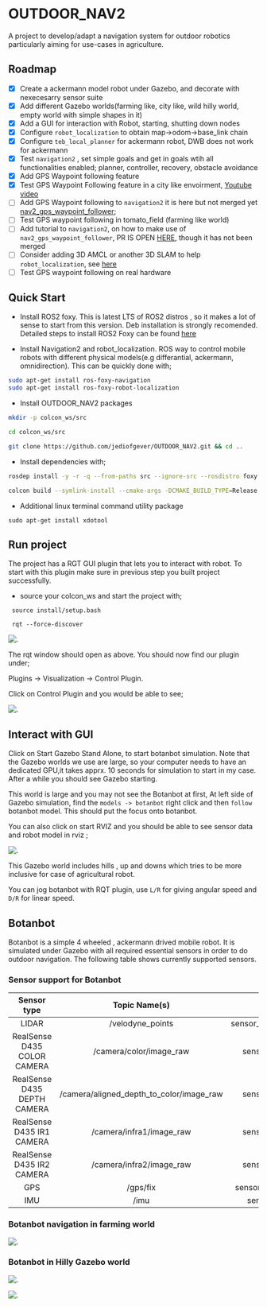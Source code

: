 # OUTDOOR_NAV2
A project to develop/adapt a navigation system for outdoor robotics particularly aiming for use-cases in agriculture. 

## Roadmap
- [x] Create a ackermann model robot under Gazebo, and decorate with nexecesarry sensor suite  
- [x] Add different Gazebo worlds(farming like, city like, wild hilly world, empty world with simple shapes in it)  
- [x] Add a GUI for interaction with Robot, starting, shutting down nodes  
- [x] Configure `robot_localization` to obtain map->odom->base_link chain
- [x] Configure `teb_local_planner` for ackermann robot, DWB does not work for ackermann
- [x] Test `navigation2` , set simple goals and get in goals wtih all functionalities enabled; planner, controller, recovery, obstacle avoidance
- [x] Add GPS Waypoint following feature
- [x] Test GPS Waypoint Following feature in a city like envoirment, [Youtube video](https://www.youtube.com/watch?v=DQGfRRn1DBQ&t=13s) 
- [ ] Add GPS Waypoint following to `navigation2` it is here but not merged yet [nav2_gps_waypoint_follower](https://github.com/ros-planning/navigation2/pull/2111); 
- [ ] Test GPS waypoint following in tomato_field (farming like world)
- [ ] Add tutorial to `navigation2`, on how to make use of `nav2_gps_waypoint_follower`, PR IS OPEN [HERE](https://github.com/ros-planning/navigation2_tutorials/pull/16), though it has not been merged
- [ ] Consider adding 3D AMCL or another 3D SLAM to help `robot_localization`, see [here](https://answers.ros.org/question/218137/using-robot_localization-with-amcl/)  
- [ ] Test GPS waypoint following on real hardware
## Quick Start

* Install ROS2 foxy. 
This is latest LTS of ROS2 distros , so it makes a lot of sense to start from this version. 
Deb installation is strongly recomended. Detailed steps to install ROS2 Foxy can be found [here](https://index.ros.org/doc/ros2/Installation/Foxy/Linux-Install-Debians/)

* Install Navigation2 and robot_localization.
ROS way to control mobile robots with different physical models(e.g differantial, ackermann, omnidirection). 
This can be quickly done with; 

```bash
sudo apt-get install ros-foxy-navigation
sudo apt-get install ros-foxy-robot-localization
```


* Install OUTDOOR_NAV2 packages

```bash
mkdir -p colcon_ws/src

cd colcon_ws/src

git clone https://github.com/jediofgever/OUTDOOR_NAV2.git && cd ..
```

* Install dependencies with; 

```bash
rosdep install -y -r -q --from-paths src --ignore-src --rosdistro foxy

colcon build --symlink-install --cmake-args -DCMAKE_BUILD_TYPE=Release
```

* Additional linux terminal command utility package

`sudo apt-get install xdotool`

## Run project

The project has a RGT GUI plugin that lets you to interact with robot. To start with this plugin make sure in previous step you built project 
successfully. 

* source your colcon_ws and start the project with;

` source install/setup.bash`

` rqt --force-discover`

![.](docs/gui_1.png)

The rqt window should open as above. You should now find our plugin under; 

Plugins -> Visualization -> Control Plugin. 

Click on Control Plugin and you would be able to see; 

![.](docs/gui_2.png)

## Interact with GUI
Click on Start Gazebo Stand Alone, to start botanbot simulation. Note that the Gazebo worlds we use are large, so your computer needs to have an dedicated GPU,it takes apprx. 10 seconds for simulation to start in my case. After a while you should see Gazebo starting. 

This world is large and you may not see the Botanbot at first, At left side of Gazebo simulation, find the `models -> botanbot`
right click and then `follow` botanbot model. This should put the focus onto botanbot. 

You can also click on start RVIZ and you should be able to see sensor data and robot model in rviz ; 

![.](docs/rviz_1.png)

This Gazebo world includes hills , up and downs which tries to be more inclusive for case of agricultural robot.

You can jog botanbot with RQT plugin, use `L/R` for giving angular speed and `D/R` for  linear speed. 

## Botanbot
Botanbot is a simple 4 wheeled , ackermann drived mobile robot. It is simulated under Gazebo with all required essential sensors in order to do outdoor navigation. The following table shows currently supported sensors. 
### Sensor support for Botanbot
| Sensor type | Topic Name(s) | Message Type | Update Rate |
| :---: | :---: | :---: | :---: |
| LIDAR | /velodyne_points | sensor_msgs::msg::PointCloud2 | 30 |
| RealSense D435 COLOR CAMERA | /camera/color/image_raw | sensor_msgs::msg::Image | 30 |
| RealSense D435 DEPTH CAMERA | /camera/aligned_depth_to_color/image_raw | sensor_msgs::msg::Image | 30 |
| RealSense D435 IR1 CAMERA | /camera/infra1/image_raw | sensor_msgs::msg::Image | 1 |
| RealSense D435 IR2 CAMERA | /camera/infra2/image_raw | sensor_msgs::msg::Image | 1 |
| GPS | /gps/fix | sensor_msgs::msg::NavSatFix | 30 |
| IMU | /imu | sensor_msgs::msg::Imu | 30 |


### Botanbot navigation in farming world

![.](docs/botanbot_2.png)


### Botanbot in Hilly Gazebo world
![.](docs/botanbot_0.jpg)

![.](docs/botanbot_1.jpg)
